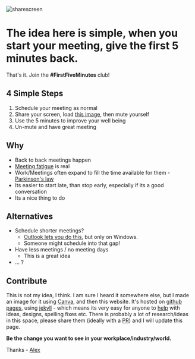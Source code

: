 ![sharescreen](https://user-images.githubusercontent.com/105557/116999002-f3e85300-acd6-11eb-886a-369229f73c57.png)

# The idea here is simple, when you start your meeting, give the first 5 minutes back.

That's it. Join the **#FirstFiveMinutes** club!

## 4 Simple Steps

1. Schedule your meeting as normal
2. Share your screen, load [this image](https://user-images.githubusercontent.com/105557/116999002-f3e85300-acd6-11eb-886a-369229f73c57.png), then mute yourself
3. Use the 5 minutes to improve your well being
4. Un-mute and have great meeting

## Why
- Back to back meetings happen
- [Meeting fatigue](https://support.microsoft.com/en-gb/office/reduce-meeting-fatigue-f44be8a1-1bb4-4d02-8bc3-6bfd83ef3b5b) is real
- Work/Meetings often expand to fill the time available for them - [Parkinson's law](https://en.wikipedia.org/wiki/Parkinson's_law)
- Its easier to start late, than stop early, especially if its a good conversation
- Its a nice thing to do

## Alternatives
- Schedule shorter meetings?
	- [Outlook lets you do this]((https://support.microsoft.com/en-us/office/end-meetings-early-or-start-late-ebb4c4c9-6992-4ea7-9772-8b5883df8500)), but only on Windows.
	- Someone might schedule into that gap!
- Have less meetings / no meeting days 
	- This is a great idea
- ... ? 

## Contribute
This is not my idea, I think. I am sure I heard it somewhere else, but I made an image for it using [Canva](https://www.canva.com/), and then this website. It's hosted on [github pages](https://pages.github.com/), using [jekyll](https://jekyllrb.com/) - which means its very easy for anyone to [help](https://github.com/a-c-m/firstfiveminutes/issues) with ideas, designs, spelling fixes etc.
There is probably a lot of research/ideas in this space, please share them (ideally with a [PR](https://github.com/a-c-m/firstfiveminutes/pulls)) and I will update this page.

**Be the change you want to see in your workplace/industry/world.**

Thanks - [Alex](http://www.acmconsulting.eu)